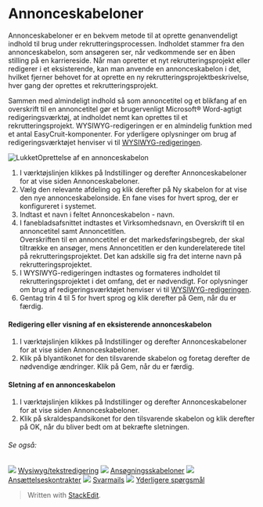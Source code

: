 # Annonceskabeloner

Annonceskabeloner er en bekvem metode til at oprette genanvendeligt indhold til brug under rekrutteringsprocessen. Indholdet stammer fra den annonceskabelon, som ansøgeren ser, når vedkommende ser en åben stilling på en karriereside. Når man opretter et nyt rekrutteringsprojekt eller redigerer i et eksisterende, kan man anvende en annonceskabelon i det, hvilket fjerner behovet for at oprette en ny rekrutteringsprojektbeskrivelse, hver gang der oprettes et rekrutteringsprojekt.

Sammen med almindeligt indhold så som annoncetitel og et blikfang af en overskrift til en annoncetitel gør et brugervenligt Microsoft® Word-agtigt redigeringsværktøj, at indholdet nemt kan oprettes til et rekrutteringsprojekt. WYSIWYG-redigeringen er en almindelig funktion med et antal EasyCruit-komponenter. For yderligere oplysninger om brug af redigeringsværktøjet henviser vi til  [WYSIWYG-redigeringen](wysiwyg_text_editor.htm).

![Lukket](../Skins/Default/Stylesheets/Images/transparent.gif)Oprettelse af en annonceskabelon

1.  I værktøjslinjen klikkes på  Indstillinger  og derefter  Annonceskabeloner  for at vise siden  Annonceskabeloner.
2.  Vælg den relevante afdeling og klik derefter på  Ny skabelon  for at vise den nye annonceskabelonside. En fane vises for hvert sprog, der er konfigureret i systemet.
3.  Indtast et navn i feltet  Annonceskabelon - navn.
4.  I fanebladsafsnittet indtastes et  Virksomhedsnavn, en  Overskrift til en annoncetitel  samt  Annoncetitlen.  
    Overskriften til en annoncetitel  er det markedsføringsbegreb, der skal tiltrække en ansøger, mens  Annoncetitlen  er den kunderelaterede titel på rekrutteringsprojektet. Det kan adskille sig fra det interne navn på rekrutteringsprojektet.
5.  I WYSIWYG-redigeringen indtastes og formateres indholdet til rekrutteringsprojektet i det omfang, det er nødvendigt. For oplysninger om brug af redigeringsværktøjet henviser vi til  [WYSIWYG-redigeringen](wysiwyg_text_editor.htm).
6.  Gentag trin 4 til 5 for hvert sprog og klik derefter på  Gem, når du er færdig.

#### Redigering eller visning af en eksisterende annonceskabelon

1.  I værktøjslinjen klikkes på  Indstillinger  og derefter  Annonceskabeloner  for at vise siden  Annonceskabeloner.
2.  Klik på blyantikonet for den tilsvarende skabelon og foretag derefter de nødvendige ændringer. Klik på  Gem, når du er færdig.

#### Sletning af en annonceskabelon

1.  I værktøjslinjen klikkes på  Indstillinger  og derefter  Annonceskabeloner  for at vise siden  Annonceskabeloner.
2.  Klik på skraldespandsikonet for den tilsvarende skabelon og klik derefter på  OK, når du bliver bedt om at bekræfte sletningen.

###### Se også:

![](../Resources/Images/icon-document-link.png)  [Wysiwyg/tekstredigering](wysiwyg_text_editor.htm)
![](../Resources/Images/icon-document-link.png)  [Ansøgningsskabeloner](application_templates.htm)
![](../Resources/Images/icon-document-link.png)  [Ansættelseskontrakter](employment_contacts.htm)
![](../Resources/Images/icon-document-link.png)  [Svarmails](response_emails.htm)
![](../Resources/Images/icon-document-link.png)  [Yderligere spørgsmål](additional_questions.htm)


> Written with [StackEdit](https://stackedit.io/).
<!--stackedit_data:
eyJoaXN0b3J5IjpbMTExNjc2MTc2NV19
-->